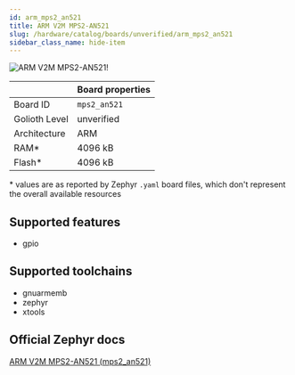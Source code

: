 ```yaml
---
id: arm_mps2_an521
title: ARM V2M MPS2-AN521
slug: /hardware/catalog/boards/unverified/arm_mps2_an521
sidebar_class_name: hide-item
---
```


[//]: # (This is an auto-generated file, do not edit! Changes to it will be lost upon re-generation)

![ARM V2M MPS2-AN521!](/img/boards/arm/mps2_an521.png "ARM V2M MPS2-AN521")

|                | Board properties     |
| -------------  | -------------------- |
| Board ID       | `mps2_an521` |
| Golioth Level  | unverified       |
| Architecture   | ARM |
| RAM*           | 4096 kB |
| Flash*         | 4096 kB |

\* values are as reported by Zephyr `.yaml` board files, which don't represent the overall available resources



## Supported features

* gpio

## Supported toolchains

* gnuarmemb
* zephyr
* xtools

## Official Zephyr docs

[ARM V2M MPS2-AN521 (mps2_an521)](https://docs.zephyrproject.org/latest/boards/arm/mps2_an521/doc/index.html)

